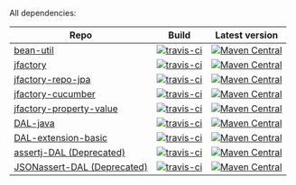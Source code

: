 All dependencies:


Repo | Build | Latest version
---  | ---   | ---
[bean-util](https://github.com/leeonky/bean-util) | [![travis-ci](https://travis-ci.com/leeonky/bean-util.svg?branch=master)](https://travis-ci.com/github/leeonky/bean-util) | [![Maven Central](https://img.shields.io/maven-central/v/com.github.leeonky/bean-util.svg)](https://search.maven.org/artifact/com.github.leeonky/bean-util)
[jfactory](https://github.com/leeonky/jfactory) | [![travis-ci](https://travis-ci.com/leeonky/jfactory.svg?branch=master)](https://travis-ci.com/github/leeonky/jfactory) | [![Maven Central](https://img.shields.io/maven-central/v/com.github.leeonky/jfactory.svg)](https://maven-badges.herokuapp.com/maven-central/com.github.leeonky/jfactory)
[jfactory-repo-jpa](https://github.com/leeonky/jfactory-repo-jpa) | [![travis-ci](https://travis-ci.com/leeonky/jfactory-repo-jpa.svg?branch=master)](https://travis-ci.com/github/leeonky/jfactory-repo-jpa) | [![Maven Central](https://img.shields.io/maven-central/v/com.github.leeonky/jfactory-repo-jpa.svg)](https://maven-badges.herokuapp.com/maven-central/com.github.leeonky/jfactory-repo-jpa)
[jfactory-cucumber](https://github.com/leeonky/jfactory-cucumber) | [![travis-ci](https://travis-ci.com/leeonky/jfactory-cucumber.svg?branch=master)](https://travis-ci.com/github/leeonky/jfactory-cucumber) | [![Maven Central](https://img.shields.io/maven-central/v/com.github.leeonky/jfactory-cucumber.svg)](https://maven-badges.herokuapp.com/maven-central/com.github.leeonky/jfactory-cucumber)
[jfactory-property-value](https://github.com/leeonky/jfactory-property-value) | [![travis-ci](https://app.travis-ci.com/leeonky/jfactory-property-value.svg?branch=main)](https://travis-ci.com/github/leeonky/jfactory-property-value) |[![Maven Central](https://img.shields.io/maven-central/v/com.github.leeonky/jfactory-property-value.svg)](https://maven-badges.herokuapp.com/maven-central/com.github.leeonky/jfactory-property-value) 
[DAL-java](https://github.com/leeonky/DAL-java) | [![travis-ci](https://travis-ci.com/leeonky/DAL-java.svg?branch=master)](https://travis-ci.com/github/leeonky/DAL-java) | [![Maven Central](https://img.shields.io/maven-central/v/com.github.leeonky/DAL-java.svg)](https://search.maven.org/artifact/com.github.leeonky/DAL-java)
[DAL-extension-basic](https://github.com/leeonky/DAL-extension-basic) | [![travis-ci](https://api.travis-ci.com/leeonky/DAL-extension-basic.svg?branch=main&status=passed)](https://travis-ci.com/github/leeonky/DAL-extension-basic) | [![Maven Central](https://img.shields.io/maven-central/v/com.github.leeonky/DAL-extension-basic.svg)](https://search.maven.org/artifact/com.github.leeonky/DAL-extension-basic)
[assertj-DAL (Deprecated)](https://github.com/leeonky/assertj-DAL) | [![travis-ci](https://app.travis-ci.com/leeonky/assertj-DAL.svg?branch=main)](https://travis-ci.com/github/leeonky/assertj-DAL) | [![Maven Central](https://img.shields.io/maven-central/v/com.github.leeonky/assertj-DAL.svg)](https://search.maven.org/artifact/com.github.leeonky/assertj-DAL)
[JSONassert-DAL (Deprecated)](https://github.com/leeonky/JSONassert-DAL) | [![travis-ci](https://app.travis-ci.com/leeonky/JSONassert-DAL.svg?branch=main)](https://travis-ci.com/github/leeonky/JSONassert-DAL) | [![Maven Central](https://img.shields.io/maven-central/v/com.github.leeonky/JSONassert-DAL.svg)](https://search.maven.org/artifact/com.github.leeonky/JSONassert-DAL)

